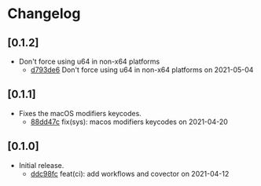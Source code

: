 # Changelog

## \[0.1.2]

- Don't force using u64 in non-x64 platforms
  - [d793de6](/commit/d793de643361bcb53cca03d86145bebb823a7a61) Don't force using u64 in non-x64 platforms on 2021-05-04

## \[0.1.1]

- Fixes the macOS modifiers keycodes.
  - [88dd47c](/commit/88dd47c169b7b87f680ddbaff53c4e54424e993e) fix(sys): macos modifiers keycodes on 2021-04-20

## \[0.1.0]

- Initial release.
  - [ddc98fc](/commit/ddc98fcca1d83a22fd56f6941e140d598a87ac5c) feat(ci): add workflows and covector on 2021-04-12
